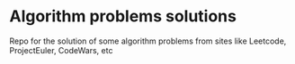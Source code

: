 # Algorithm problems solutions
Repo for the solution of some algorithm problems from sites like Leetcode, ProjectEuler, CodeWars, etc
